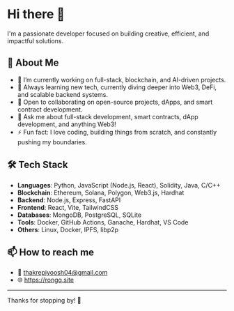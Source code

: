 # Hi there 👋

I'm a passionate developer focused on building creative, efficient, and impactful solutions.

## 🚀 About Me
- 🔭 I’m currently working on full-stack, blockchain, and AI-driven projects.
- 🌱 Always learning new tech, currently diving deeper into Web3, DeFi, and scalable backend systems.
- 👯 Open to collaborating on open-source projects, dApps, and smart contract development.
- 💬 Ask me about full-stack development, smart contracts, dApp development, and anything Web3!
- ⚡ Fun fact: I love coding, building things from scratch, and constantly pushing my boundaries.

## 🛠️ Tech Stack
- **Languages**: Python, JavaScript (Node.js, React), Solidity, Java, C/C++
- **Blockchain**: Ethereum, Solana, Polygon, Web3.js, Hardhat
- **Backend**: Node.js, Express, FastAPI
- **Frontend**: React, Vite, TailwindCSS
- **Databases**: MongoDB, PostgreSQL, SQLite
- **Tools**: Docker, GitHub Actions, Ganache, Hardhat, VS Code
- **Others**: Linux, Docker, IPFS, libp2p

## 📫 How to reach me
- 📧 thakrepiyoosh04@gmail.com
- 🌐 https://rongq.site

---

Thanks for stopping by! 🌟
